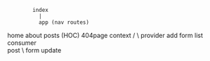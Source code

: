             index
              | 
              app (nav routes)
  home     about     posts (HOC)    404page        context
                      /  \                           provider
             add   form   list                         consumer
                           \
                            post
                              \ 
                               form update